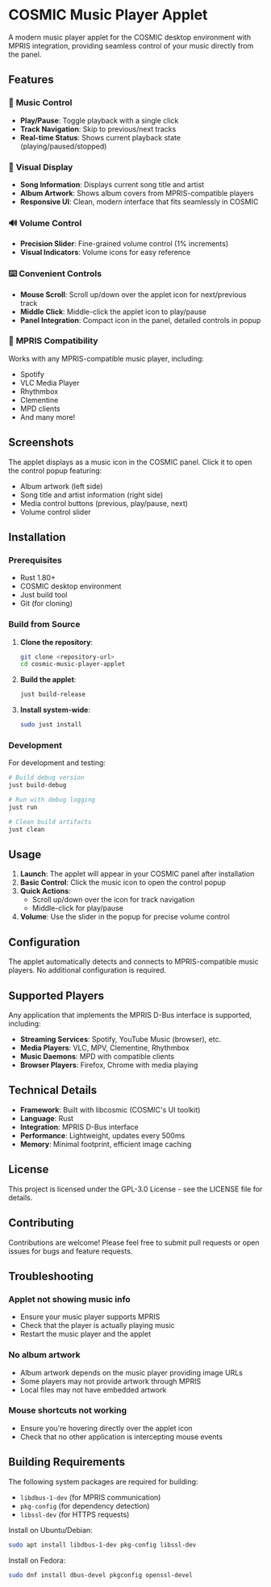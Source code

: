 # COSMIC Music Player Applet

A modern music player applet for the COSMIC desktop environment with MPRIS integration, providing seamless control of your music directly from the panel.

## Features

### 🎵 **Music Control**
- **Play/Pause**: Toggle playback with a single click
- **Track Navigation**: Skip to previous/next tracks
- **Real-time Status**: Shows current playback state (playing/paused/stopped)

### 🎨 **Visual Display**
- **Song Information**: Displays current song title and artist
- **Album Artwork**: Shows album covers from MPRIS-compatible players
- **Responsive UI**: Clean, modern interface that fits seamlessly in COSMIC

### 🔊 **Volume Control**
- **Precision Slider**: Fine-grained volume control (1% increments)
- **Visual Indicators**: Volume icons for easy reference

### ⌨️ **Convenient Controls**
- **Mouse Scroll**: Scroll up/down over the applet icon for next/previous track
- **Middle Click**: Middle-click the applet icon to play/pause
- **Panel Integration**: Compact icon in the panel, detailed controls in popup

### 🔌 **MPRIS Compatibility**
Works with any MPRIS-compatible music player, including:
- Spotify
- VLC Media Player
- Rhythmbox
- Clementine
- MPD clients
- And many more!

## Screenshots

The applet displays as a music icon in the COSMIC panel. Click it to open the control popup featuring:
- Album artwork (left side)
- Song title and artist information (right side)
- Media control buttons (previous, play/pause, next)
- Volume control slider

## Installation

### Prerequisites

- Rust 1.80+
- COSMIC desktop environment
- Just build tool
- Git (for cloning)

### Build from Source

1. **Clone the repository**:
   ```bash
   git clone <repository-url>
   cd cosmic-music-player-applet
   ```

2. **Build the applet**:
   ```bash
   just build-release
   ```

3. **Install system-wide**:
   ```bash
   sudo just install
   ```

### Development

For development and testing:

```bash
# Build debug version
just build-debug

# Run with debug logging
just run

# Clean build artifacts
just clean
```

## Usage

1. **Launch**: The applet will appear in your COSMIC panel after installation
2. **Basic Control**: Click the music icon to open the control popup
3. **Quick Actions**:
   - Scroll up/down over the icon for track navigation
   - Middle-click for play/pause
4. **Volume**: Use the slider in the popup for precise volume control

## Configuration

The applet automatically detects and connects to MPRIS-compatible music players. No additional configuration is required.

## Supported Players

Any application that implements the MPRIS D-Bus interface is supported, including:

- **Streaming Services**: Spotify, YouTube Music (browser), etc.
- **Media Players**: VLC, MPV, Clementine, Rhythmbox
- **Music Daemons**: MPD with compatible clients
- **Browser Players**: Firefox, Chrome with media playing

## Technical Details

- **Framework**: Built with libcosmic (COSMIC's UI toolkit)
- **Language**: Rust
- **Integration**: MPRIS D-Bus interface
- **Performance**: Lightweight, updates every 500ms
- **Memory**: Minimal footprint, efficient image caching

## License

This project is licensed under the GPL-3.0 License - see the LICENSE file for details.

## Contributing

Contributions are welcome! Please feel free to submit pull requests or open issues for bugs and feature requests.

## Troubleshooting

### Applet not showing music info
- Ensure your music player supports MPRIS
- Check that the player is actually playing music
- Restart the music player and the applet

### No album artwork
- Album artwork depends on the music player providing image URLs
- Some players may not provide artwork through MPRIS
- Local files may not have embedded artwork

### Mouse shortcuts not working
- Ensure you're hovering directly over the applet icon
- Check that no other application is intercepting mouse events

## Building Requirements

The following system packages are required for building:

- `libdbus-1-dev` (for MPRIS communication)
- `pkg-config` (for dependency detection)
- `libssl-dev` (for HTTPS requests)

Install on Ubuntu/Debian:
```bash
sudo apt install libdbus-1-dev pkg-config libssl-dev
```

Install on Fedora:
```bash
sudo dnf install dbus-devel pkgconfig openssl-devel
```